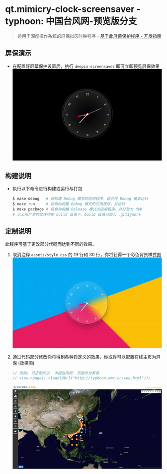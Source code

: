# qt.mimicry-clock-screensaver - typhoon: 中国台风网-预览版分支

> 适用于深度操作系统的屏保拟态时钟程序 - [基于此屏幕保护程序 - 开发指南](development.md)

## 屏保演示

* 在配置好屏幕保护设置后，执行 `deepin-screensaver` 即可立即预览屏保效果\
    ![](resources/screenshot/black-background.gif)

## 构建说明

- 执行以下命令进行构建或运行与打包
    ```sh
    $ make debug   # 将构建 Debug 模式的应用程序，适合在 Debug 模式运行
    $ make run     # 将自动构建 Debug 模式的应用程序，并运行
    $ make package # 将自动构建 Release 模式的应用程序，并打包为 deb
    # 以上所产生的文件均在 build 目录下，build 目录已加入 .gitignore
    ```

## 定制说明

此程序可基于更改部分代码而达到不同的效果。

1. 取消注释 `assets/style.css` 的 19 行和 30 行，你将获得一个彩色背景样式图\
    ![](resources/screenshot/color-background.gif)

2. 通过代码部分修改你将得到各种自定义的效果，你或许可以配置在线主页为屏保 (效果图)
    ```c
    // 例如: 可定制成以 '中国台风网' 页面作为屏保
    // view->page()->load(QUrl("http://typhoon.nmc.cn/web.html")); 
    ```
    ![](resources/screenshot/typhoon.nmc.cn.png)